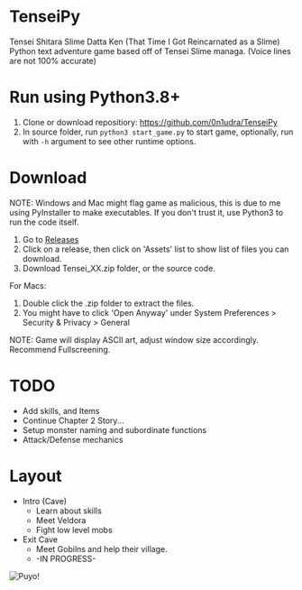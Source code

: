 # TenseiPy

Tensei Shitara Slime Datta Ken (That Time I Got Reincarnated as a Slime)
Python text adventure game based off of Tensei Slime managa. (Voice lines are not 100% accurate)

# Run using Python3.8+
1. Clone or download repositiory: https://github.com/0n1udra/TenseiPy
2. In source folder, run `python3 start_game.py` to start game, optionally, run with `-h` argument to see other runtime options.

# Download
NOTE: Windows and Mac might flag game as malicious, this is due to me using PyInstaller to make executables. If you don't trust it, use Python3 to run the code itself.

1. Go to [Releases](https://github.com/dthomas550/TenseiPy/releases) 
2. Click on a release, then click on 'Assets' list to show list of files you can download.
3. Download Tensei_XX.zip folder, or the source code.

For Macs:
1. Double click the .zip folder to extract the files. 
2. You might have to click 'Open Anyway' under System Preferences > Security & Privacy > General 

NOTE: Game will display ASCII art, adjust window size accordingly. Recommend Fullscreening.

# TODO
- Add skills, and Items
- Continue Chapter 2 Story...
- Setup monster naming and subordinate functions
- Attack/Defense mechanics


# Layout
- Intro (Cave)
  - Learn about skills
  - Meet Veldora
  - Fight low level mobs
- Exit Cave
  - Meet Gobilns and help their village.
  - -IN PROGRESS-
  
  
![Puyo!](https://vignette.wikia.nocookie.net/tensei-shitara-slime-datta-ken/images/3/34/Rimuru_Slime_Anime.png/revision/latest?cb=20180922214304)
